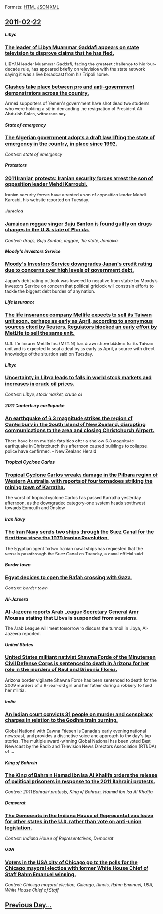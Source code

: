 
Formats: [HTML](2011/02/22/index.html)  [JSON](2011/02/22/index.json)  [XML](2011/02/22/index.xml)  

## [2011-02-22](/news/2011/02/22/index.md)

##### Libya
### [The leader of Libya Muammar Gaddafi appears on state television to disprove claims that he has fled. ](/news/2011/02/22/the-leader-of-libya-muammar-gaddafi-appears-on-state-television-to-disprove-claims-that-he-has-fled.md)
LIBYAN leader Muammar Gaddafi, facing the greatest challenge to his four-decade rule, has appeared briefly on television with the state network saying it was a live broadcast from his Tripoli home.

##### 
### [Clashes take place between pro and anti-government demonstrators across the country. ](/news/2011/02/22/clashes-take-place-between-pro-and-anti-government-demonstrators-across-the-country.md)
Armed supporters of Yemen&#039;s government have shot dead two students who were holding a sit-in demanding the resignation of President Ali Abdullah Saleh, witnesses say.

##### State of emergency
### [The Algerian government adopts a draft law lifting the state of emergency in the country, in place since 1992. ](/news/2011/02/22/the-algerian-government-adopts-a-draft-law-lifting-the-state-of-emergency-in-the-country-in-place-since-1992.md)
_Context: state of emergency_

##### Protestors
### [2011 Iranian protests: Iranian security forces arrest the son of opposition leader Mehdi Karroubi. ](/news/2011/02/22/2011-iranian-protests-iranian-security-forces-arrest-the-son-of-opposition-leader-mehdi-karroubi.md)
Iranian security forces have arrested a son of opposition leader Mehdi Karoubi, his website reported on Tuesday.

##### Jamaica
### [Jamaican reggae singer Buju Banton is found guilty on drugs charges in the U.S. state of Florida. ](/news/2011/02/22/jamaican-reggae-singer-buju-banton-is-found-guilty-on-drugs-charges-in-the-u-s-state-of-florida.md)
_Context: drugs, Buju Banton, reggae, the state, Jamaica_

##### Moody's Investors Service
### [Moody's Investors Service downgrades Japan's credit rating due to concerns over high levels of government debt. ](/news/2011/02/22/moody-s-investors-service-downgrades-japan-s-credit-rating-due-to-concerns-over-high-levels-of-government-debt.md)
Japan’s debt rating outlook was lowered to negative from stable by Moody’s Investors Service on concern that political gridlock will constrain efforts to tackle the biggest debt burden of any nation.

##### Life insurance
### [The life insurance company Metlife expects to sell its Taiwan unit soon, perhaps as early as April, according to anonymous sources cited by Reuters. Regulators blocked an early effort by MetLife to sell the same unit. ](/news/2011/02/22/the-life-insurance-company-metlife-expects-to-sell-its-taiwan-unit-soon-perhaps-as-early-as-april-according-to-anonymous-sources-cited-by.md)
U.S. life insurer Metlife Inc (MET.N) has drawn three bidders for its Taiwan unit and is expected to seal a deal by as early as April, a source with direct knowledge of the situation said on Tuesday.

##### Libya
### [Uncertainty in Libya leads to falls in world stock markets and increases in crude oil prices. ](/news/2011/02/22/uncertainty-in-libya-leads-to-falls-in-world-stock-markets-and-increases-in-crude-oil-prices.md)
_Context: Libya, stock market, crude oil_

##### 2011 Canterbury earthquake
### [An earthquake of 6.3 magnitude strikes the region of Canterbury in the South Island of New Zealand, disrupting communications to the area and closing Christchurch Airport. ](/news/2011/02/22/an-earthquake-of-6-3-magnitude-strikes-the-region-of-canterbury-in-the-south-island-of-new-zealand-disrupting-communications-to-the-area-an.md)
There have been multiple fatalities after a shallow 6.3 magnitude earthquake in Christchurch this afternoon caused buildings to collapse, police have confirmed. - New Zealand Herald

##### Tropical Cyclone Carlos
### [Tropical Cyclone Carlos wreaks damage in the Pilbara region of Western Australia, with reports of four tornadoes striking the mining town of Karratha. ](/news/2011/02/22/tropical-cyclone-carlos-wreaks-damage-in-the-pilbara-region-of-western-australia-with-reports-of-four-tornadoes-striking-the-mining-town-of.md)
The worst of tropical cyclone Carlos has passed Karratha yesterday afternoon, as the downgraded category-one system heads southwest towards Exmouth and Onslow.

##### Iran Navy
### [The Iran Navy sends two ships through the Suez Canal for the first time since the 1979 Iranian Revolution. ](/news/2011/02/22/the-iran-navy-sends-two-ships-through-the-suez-canal-for-the-first-time-since-the-1979-iranian-revolution.md)
The Egyptian agent fortwo Iranian naval ships has requested that the vessels passthrough the Suez Canal on Tuesday, a canal official said.

##### Border town
### [Egypt decides to open the Rafah crossing with Gaza. ](/news/2011/02/22/egypt-decides-to-open-the-rafah-crossing-with-gaza.md)
_Context: border town_

##### Al-Jazeera
### [Al-Jazeera reports Arab League Secretary General Amr Moussa stating that Libya is suspended from sessions. ](/news/2011/02/22/al-jazeera-reports-arab-league-secretary-general-amr-moussa-stating-that-libya-is-suspended-from-sessions.md)
The Arab League will meet tomorrow to discuss the turmoil in Libya, Al-Jazeera reported.

##### United States
### [United States militant nativist Shawna Forde of the Minutemen Civil Defense Corps is sentenced to death in Arizona for her role in the murders of Raul and Brisenia Flores. ](/news/2011/02/22/united-states-militant-nativist-shawna-forde-of-the-minutemen-civil-defense-corps-is-sentenced-to-death-in-arizona-for-her-role-in-the-murde.md)
Arizona border vigilante Shawna Forde has been sentenced to death for the 2009 murders of a 9-year-old girl and her father during a robbery to fund her militia.

##### India
### [An Indian court convicts 31 people on murder and conspiracy charges in relation to the Godhra train burning. ](/news/2011/02/22/an-indian-court-convicts-31-people-on-murder-and-conspiracy-charges-in-relation-to-the-godhra-train-burning.md)
Global National with Dawna Friesen is Canada&#039;s early evening national newscast, and provides a distinctive voice and approach to the day&#039;s top stories. The multiple award-winning Global National has been voted Best Newscast by the Radio and Television News Directors Association (RTNDA) of ...

##### King of Bahrain
### [The King of Bahrain Hamad ibn Isa Al Khalifa orders the release of political prisoners in response to the 2011 Bahraini protests. ](/news/2011/02/22/the-king-of-bahrain-hamad-ibn-isa-al-khalifa-orders-the-release-of-political-prisoners-in-response-to-the-2011-bahraini-protests.md)
_Context: 2011 Bahraini protests, King of Bahrain, Hamad ibn Isa Al Khalifa_

##### Democrat
### [The Democrats in the Indiana House of Representatives leave for other states in the U.S. rather than vote on anti-union legislation. ](/news/2011/02/22/the-democrats-in-the-indiana-house-of-representatives-leave-for-other-states-in-the-u-s-rather-than-vote-on-anti-union-legislation.md)
_Context: Indiana House of Representatives, Democrat_

##### USA
### [Voters in the USA city of Chicago go to the polls for the Chicago mayoral election with former White House Chief of Staff Rahm Emanuel winning. ](/news/2011/02/22/voters-in-the-usa-city-of-chicago-go-to-the-polls-for-the-chicago-mayoral-election-with-former-white-house-chief-of-staff-rahm-emanuel-winni.md)
_Context: Chicago mayoral election, Chicago, Illinois, Rahm Emanuel, USA, White House Chief of Staff_

## [Previous Day...](/news/2011/02/21/index.md)

